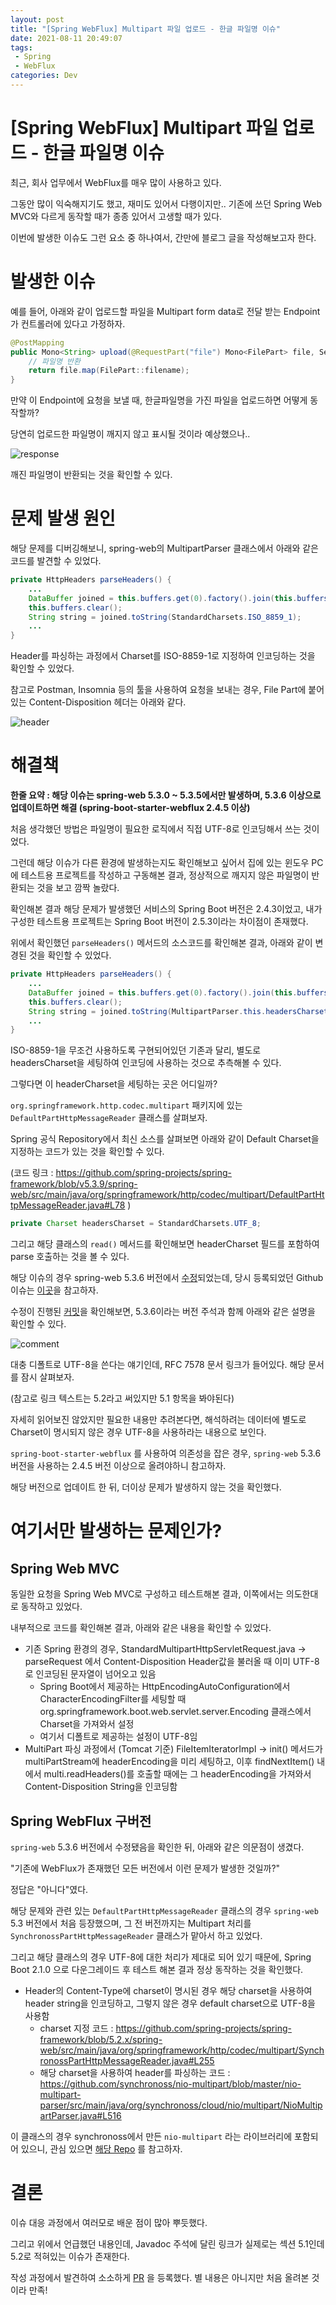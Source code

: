 ```yaml
---
layout: post
title: "[Spring WebFlux] Multipart 파일 업로드 - 한글 파일명 이슈"
date: 2021-08-11 20:49:07
tags: 
 - Spring
 - WebFlux
categories: Dev
---
```


# [Spring WebFlux] Multipart 파일 업로드 - 한글 파일명 이슈

최근, 회사 업무에서 WebFlux를 매우 많이 사용하고 있다.

그동안 많이 익숙해지기도 했고, 재미도 있어서 다행이지만.. 기존에 쓰던 Spring Web MVC와 다르게 동작할 때가 종종 있어서 고생할 때가 있다.

이번에 발생한 이슈도 그런 요소 중 하나여서, 간만에 블로그 글을 작성해보고자 한다.

# 발생한 이슈

예를 들어, 아래와 같이 업로드할 파일을 Multipart form data로 전달 받는 Endpoint가 컨트롤러에 있다고 가정하자.

```java
@PostMapping
public Mono<String> upload(@RequestPart("file") Mono<FilePart> file, ServerWebExchange exchange) {
    // 파일명 반환
    return file.map(FilePart::filename);
}
```

만약 이 Endpoint에 요청을 보낼 때, 한글파일명을 가진 파일을 업로드하면 어떻게 동작할까?

당연히 업로드한 파일명이 깨지지 않고 표시될 것이라 예상했으나..

![response](/images/210811_1.png)

깨진 파일명이 반환되는 것을 확인할 수 있다.

# 문제 발생 원인

해당 문제를 디버깅해보니, spring-web의 MultipartParser 클래스에서 아래와 같은 코드를 발견할 수 있었다.

```java
private HttpHeaders parseHeaders() {
    ...
	DataBuffer joined = this.buffers.get(0).factory().join(this.buffers);
	this.buffers.clear();
	String string = joined.toString(StandardCharsets.ISO_8859_1);
	...
}
```

Header를 파싱하는 과정에서 Charset를 ISO-8859-1로 지정하여 인코딩하는 것을 확인할 수 있었다.

참고로 Postman, Insomnia 등의 툴을 사용하여 요청을 보내는 경우, File Part에 붙어있는 Content-Disposition 헤더는 아래와 같다.

![header](/images/210811_2.png)

# 해결책

**한줄 요약 : 해당 이슈는 spring-web 5.3.0 ~ 5.3.5에서만 발생하며, 5.3.6 이상으로 업데이트하면 해결 (spring-boot-starter-webflux 2.4.5 이상)**

처음 생각했던 방법은 파일명이 필요한 로직에서 직접 UTF-8로 인코딩해서 쓰는 것이었다.

그런데 해당 이슈가 다른 환경에 발생하는지도 확인해보고 싶어서 집에 있는 윈도우 PC에 테스트용 프로젝트를 작성하고 구동해본 결과, 정상적으로 깨지지 않은 파일명이 반환되는 것을 보고 깜짝 놀랐다.

확인해본 결과 해당 문제가 발생했던 서비스의 Spring Boot 버전은 2.4.3이었고, 내가 구성한 테스트용 프로젝트는 Spring Boot 버전이 2.5.3이라는 차이점이 존재했다.

위에서 확인했던 `parseHeaders()` 메서드의 소스코드를 확인해본 결과, 아래와 같이 변경된 것을 확인할 수 있었다.

```java
private HttpHeaders parseHeaders() {
	...
	DataBuffer joined = this.buffers.get(0).factory().join(this.buffers);
	this.buffers.clear();
	String string = joined.toString(MultipartParser.this.headersCharset);
	...
}
```

ISO-8859-1을 무조건 사용하도록 구현되어있던 기존과 달리, 별도로 headersCharset을 세팅하여 인코딩에 사용하는 것으로 추측해볼 수 있다.

그렇다면 이 headerCharset을 세팅하는 곳은 어디일까?

`org.springframework.http.codec.multipart` 패키지에 있는 `DefaultPartHttpMessageReader` 클래스를 살펴보자.

Spring 공식 Repository에서 최신 소스를 살펴보면 아래와 같이 Default Charset을 지정하는 코드가 있는 것을 확인할 수 있다.

(코드 링크 : https://github.com/spring-projects/spring-framework/blob/v5.3.9/spring-web/src/main/java/org/springframework/http/codec/multipart/DefaultPartHttpMessageReader.java#L78 )

```java
private Charset headersCharset = StandardCharsets.UTF_8;
```

그리고 해당 클래스의 `read()` 메서드를 확인해보면 headerCharset 필드를 포함하여 parse 호출하는 것을 볼 수 있다.

해당 이슈의 경우 spring-web 5.3.6 버전에서 [수정](https://github.com/spring-projects/spring-framework/releases/tag/v5.3.6)되었는데, 당시 등록되었던 Github 이슈는 [이곳](https://github.com/spring-projects/spring-framework/issues/26736)을 참고하자.

수정이 진행된 [커밋](https://github.com/spring-projects/spring-framework/commit/d83fb099149bd9178ee7d103c6da1ea52152c1cc)을 확인해보면, 5.3.6이라는 버전 주석과 함께 아래와 같은 설명을 확인할 수 있다.

![comment](/images/210811_3.png)

대충 디폴트로 UTF-8을 쓴다는 얘기인데, RFC 7578 문서 링크가 들어있다. 해당 문서를 잠시 살펴보자.

(참고로 링크 텍스트는 5.2라고 써있지만 5.1 항목을 봐야된다)

자세히 읽어보진 않았지만 필요한 내용만 추려본다면, 해석하려는 데이터에 별도로 Charset이 명시되지 않은 경우 UTF-8을 사용하라는 내용으로 보인다.

`spring-boot-starter-webflux` 를 사용하여 의존성을 잡은 경우, `spring-web` 5.3.6 버전을 사용하는 2.4.5 버전 이상으로 올려야하니 참고하자.

해당 버전으로 업데이트 한 뒤, 더이상 문제가 발생하지 않는 것을 확인했다.

# 여기서만 발생하는 문제인가?

## Spring Web MVC

동일한 요청을 Spring Web MVC로 구성하고 테스트해본 결과, 이쪽에서는 의도한대로 동작하고 있었다.

내부적으로 코드를 확인해본 결과, 아래와 같은 내용을 확인할 수 있었다.

* 기존 Spring 환경의 경우, StandardMultipartHttpServletRequest.java → parseRequest 에서 Content-Disposition Header값을 불러올 때 이미 UTF-8로 인코딩된 문자열이 넘어오고 있음
    * Spring Boot에서 제공하는 HttpEncodingAutoConfiguration에서 CharacterEncodingFilter를 세팅할 때 org.springframework.boot.web.servlet.server.Encoding 클래스에서 Charset을 가져와서 설정
    * 여기서 디폴트로 제공하는 설정이 UTF-8임
* MultiPart 파싱 과정에서 (Tomcat 기준) FileItemIteratorImpl → init() 메서드가 multiPartStream에 headerEncoding을 미리 세팅하고, 이후 findNextItem() 내에서 multi.readHeaders()를 호출할 때에는 그 headerEncoding을 가져와서 Content-Disposition String을 인코딩함

## Spring WebFlux 구버전

`spring-web` 5.3.6 버전에서 수정됐음을 확인한 뒤, 아래와 같은 의문점이 생겼다.

"기존에 WebFlux가 존재했던 모든 버전에서 이런 문제가 발생한 것일까?"

정답은 "아니다"였다.

해당 문제와 관련 있는 `DefaultPartHttpMessageReader` 클래스의 경우 `spring-web` 5.3 버전에서 처음 등장했으며, 그 전 버전까지는 Multipart 처리를 `SynchronossPartHttpMessageReader` 클래스가 맡아서 하고 있었다.

그리고 해당 클래스의 경우 UTF-8에 대한 처리가 제대로 되어 있기 때문에, Spring Boot 2.1.0 으로 다운그레이드 후 테스트 해본 결과 정상 동작하는 것을 확인했다.

* Header의 Content-Type에 charset이 명시된 경우 해당 charset을 사용하여 header string을 인코딩하고, 그렇지 않은 경우 default charset으로 UTF-8을 사용함
    * charset 지정 코드 : https://github.com/spring-projects/spring-framework/blob/5.2.x/spring-web/src/main/java/org/springframework/http/codec/multipart/SynchronossPartHttpMessageReader.java#L255
    * 해당 charset을 사용하여 header를 파싱하는 코드 : https://github.com/synchronoss/nio-multipart/blob/master/nio-multipart-parser/src/main/java/org/synchronoss/cloud/nio/multipart/NioMultipartParser.java#L516

이 클래스의 경우 synchronoss에서 만든 `nio-multipart` 라는 라이브러리에 포함되어 있으니, 관심 있으면 [해당 Repo](https://github.com/synchronoss/nio-multipart) 를 참고하자.


# 결론

이슈 대응 과정에서 여러모로 배운 점이 많아 뿌듯했다.

그리고 위에서 언급했던 내용인데, Javadoc 주석에 달린 링크가 실제로는 섹션 5.1인데 5.2로 적혀있는 이슈가 존재한다.

작성 과정에서 발견하여 소소하게 [PR](https://github.com/spring-projects/spring-framework/pull/27260) 을 등록했다. 별 내용은 아니지만 처음 올려본 것이라 만족!
